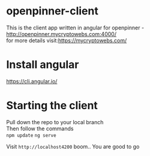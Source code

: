 # openpinner-client
This is the client app written in angular for openpinner - http://openpinner.mycryptowebs.com:4000/ <br>
for more details visit:https://mycryptowebs.com/

# Install angular

https://cli.angular.io/

# Starting the client
Pull down the repo to your local branch <br>
Then follow the commands <br>
`npm update`
`ng serve`

Visit `http://localhost4200`
 boom.. You are good to go
